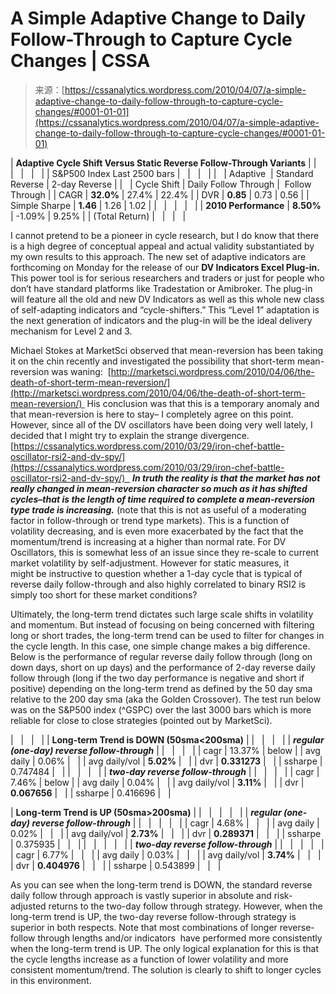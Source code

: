 <!--yml
category: 未分类
date: 2024-05-12 18:32:09
-->

# A Simple Adaptive Change to Daily Follow-Through to Capture Cycle Changes | CSSA

> 来源：[https://cssanalytics.wordpress.com/2010/04/07/a-simple-adaptive-change-to-daily-follow-through-to-capture-cycle-changes/#0001-01-01](https://cssanalytics.wordpress.com/2010/04/07/a-simple-adaptive-change-to-daily-follow-through-to-capture-cycle-changes/#0001-01-01)

| **Adaptive Cycle Shift Versus Static Reverse Follow-Through Variants** |
|   |   |   |   |
| S&P500 Index Last 2500 bars |   |   |   |
|   | Adaptive  | Standard Reverse | 2-day Reverse |
|   | Cycle Shift | Daily Follow Through |  Follow Through |
| CAGR | **32.0%** | 27.4% | 22.4% |
| DVR | **0.85** | 0.73 | 0.56 |
| Simple Sharpe | **1.46** | 1.26 | 1.02 |
|   |   |   |   |
| **2010 Performance** | **8.50%** | -1.09% | 9.25% |
| (Total Return) |   |   |   |

I cannot pretend to be a pioneer in cycle research, but I do know that there is a high degree of conceptual appeal and actual validity substantiated by my own results to this approach. The new set of adaptive indicators are forthcoming on Monday for the release of our **DV Indicators Excel Plug-in.** This power tool is for serious researchers and traders or just for people who don’t have standard platforms like Tradestation or Amibroker. The plug-in will feature all the old and new DV Indicators as well as this whole new class of self-adapting indicators and “cycle-shifters.” This “Level 1” adaptation is the next generation of indicators and the plug-in will be the ideal delivery mechanism for Level 2 and 3.

Michael Stokes at MarketSci observed that mean-reversion has been taking it on the chin recently and investigated the possibility that short-term mean-reversion was waning:  [http://marketsci.wordpress.com/2010/04/06/the-death-of-short-term-mean-reversion/](http://marketsci.wordpress.com/2010/04/06/the-death-of-short-term-mean-reversion/)  His conclusion was that this is a temporary anomaly and that mean-reversion is here to stay– I completely agree on this point. However, since all of the DV oscillators have been doing very well lately, I decided that I might try to explain the strange divergence. [https://cssanalytics.wordpress.com/2010/03/29/iron-chef-battle-oscillator-rsi2-and-dv-spy/](https://cssanalytics.wordpress.com/2010/03/29/iron-chef-battle-oscillator-rsi2-and-dv-spy/)   ***In truth the reality is that the market has not really changed in mean-reversion character so much as it has shifted cycles–that is the length of time required to complete a mean-reversion type trade is increasing.*** (note that this is not as useful of a moderating factor in follow-through or trend type markets). This is a function of volatility decreasing, and is even more exacerbated by the fact that the momentum/trend is increasing at a higher than normal rate. For DV Oscillators, this is somewhat less of an issue since they re-scale to current market volatility by self-adjustment. However for static measures, it might be instructive to question whether a 1-day cycle that is typical of reverse daily follow-through and also highly correlated to binary RSI2 is simply too short for these market conditions? 

Ultimately, the long-term trend dictates such large scale shifts in volatility and momentum. But instead of focusing on being concerned with filtering long or short trades, the long-term trend can be used to filter for changes in the cycle length. In this case, one simple change makes a big difference. Below is the performance of regular reverse daily follow through (long on down days, short on up days) and the performance of 2-day reverse daily follow through (long if the two day performance is negative and short if positive) depending on the long-term trend as defined by the 50 day sma relative to the 200 day sma (aka the Golden Crossover). The test run below was on the S&P500 index (^GSPC) over the last 3000 bars which is more reliable for close to close strategies (pointed out by MarketSci).

|   |   |   |
| **Long-term Trend is DOWN (50sma<200sma)** |
|   |   |   |
| ***regular (one-day) reverse follow-through*** |
|   |   |   |
| cagr | 13.37% | below |
| avg daily | 0.06% |   |
| avg daily/vol | **5.02%** |   |
| dvr | **0.331273** |   |
| ssharpe | 0.747484 |   |
|   |   |   |
| ***two-day reverse follow-through*** |
|   |   |   |
| cagr | 7.46% | below |
| avg daily | 0.04% |   |
| avg daily/vol | **3.11%** |   |
| dvr | **0.067656** |   |
| ssharpe | 0.416696 |   |

| **Long-term Trend is UP (50sma>200sma)** |
|   |   |   |   |
| ***regular (one-day) reverse follow-through*** |
|   |   |   |   |
| cagr | 4.68% |   |   |
| avg daily | 0.02% |   |   |
| avg daily/vol | **2.73%** |   |   |
| dvr | **0.289371** |   |   |
| ssharpe | 0.375935 |   |   |
|   |   |   |   |
| ***two-day reverse follow-through*** |
|   |   |   |   |
| cagr | 6.77% |   |   |
| avg daily | 0.03% |   |   |
| avg daily/vol | **3.74%** |   |   |
| dvr | **0.404976** |   |   |
| ssharpe | 0.543899 |   |   |

As you can see when the long-term trend is DOWN, the standard reverse daily follow through approach is vastly superior in absolute and risk-adjusted returns to the two-day follow through strategy. However, when the long-term trend is UP, the two-day reverse follow-through strategy is superior in both respects. Note that most combinations of longer reverse-follow through lengths and/or indicators  have performed more consistently when the long-term trend is UP. The only logical explanation for this is that the cycle lengths increase as a function of lower volatility and more consistent momentum/trend. The solution is clearly to shift to longer cycles in this environment.